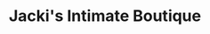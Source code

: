 ---
title: "Jacki's Intimate Boutique"
url: /havre-de-grace/jackis-intimate-boutique/
shop: erotic
---